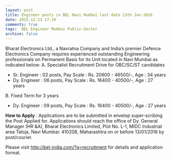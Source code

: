 ```yaml
---
layout: post
title: Engineer posts in BEL Navi Mumbai last date 13th Jan-2016   
date: 2015-12-23 17:19
comments: true
tags:  BEL Engineer Mumbai Public-Sector 
archive: false
---
```

Bharat Electronics Ltd., a Navratna Company and India’s premier Defence Electronics Company requires experienced outstanding Engineering professionals on Permanent Basis for its Unit located in Navi Mumbai as indicated below:
A. Specialist Recruitment Drive for OBC/SC/ST candidates


- Sr. Engineer : 02 posts, Pay Scale : Rs. 20600 - 46500/-, Age :  34 years 
- Dy. Engineer : 06 posts, Pay Scale : Rs. 16400 - 40500/-, Age : 27 years  

B. Fixed Term for 3 years 


- Dy. Engineer : 09 posts, Pay Scale : Rs. 16400 - 40500/-, Age : 27 years 

**How to Apply** : Applications are to be submitted in envelop super-scribing the Post Applied for. Applications should
reach the office of Dy. General Manager (HR &A), Bharat Electronics Limited, Plot No. L-1, MIDC
Industrial area Taloja, Navi Mumbai: 410208, Maharashtra on or before 13/01/2016 by post/courier.  

Please visit <http://bel-india.com/?q=recruitment> for details and application format.  



